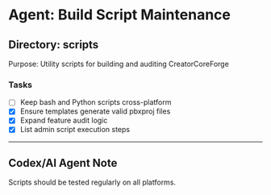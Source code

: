 # Agent: Build Script Maintenance

## Directory: scripts
Purpose: Utility scripts for building and auditing CreatorCoreForge

### Tasks
- [ ] Keep bash and Python scripts cross-platform
- [x] Ensure templates generate valid pbxproj files
- [x] Expand feature audit logic
- [x] List admin script execution steps

---

## Codex/AI Agent Note
Scripts should be tested regularly on all platforms.
